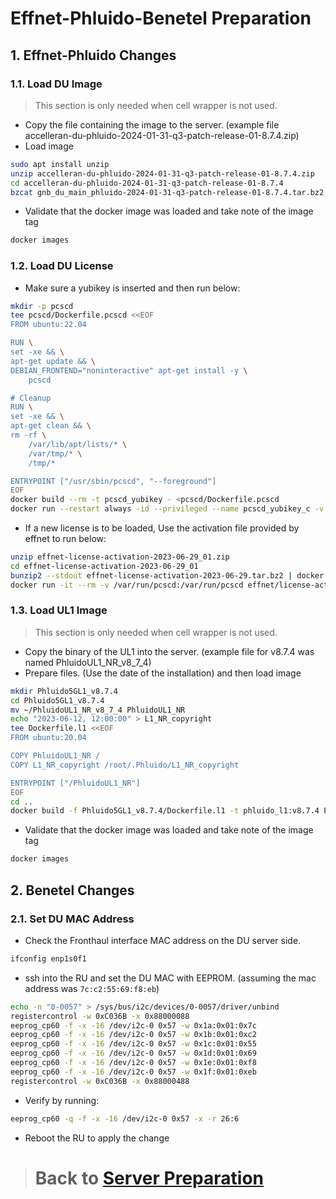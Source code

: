# Effnet-Phluido-Benetel Preparation

## 1. Effnet-Phluido Changes

### 1.1. Load DU Image

> This section is only needed when cell wrapper is not used.

- Copy the file containing the image to the server. (example file accelleran-du-phluido-2024-01-31-q3-patch-release-01-8.7.4.zip)
- Load image
```bash
sudo apt install unzip
unzip accelleran-du-phluido-2024-01-31-q3-patch-release-01-8.7.4.zip
cd accelleran-du-phluido-2024-01-31-q3-patch-release-01-8.7.4
bzcat gnb_du_main_phluido-2024-01-31-q3-patch-release-01-8.7.4.tar.bz2 | docker image load
```
- Validate that the docker image was loaded and take note of the image tag
```bash
docker images
```

### 1.2. Load DU License

- Make sure a yubikey is inserted and then run below:
```bash
mkdir -p pcscd 
tee pcscd/Dockerfile.pcscd <<EOF
FROM ubuntu:22.04

RUN \
set -xe && \
apt-get update && \
DEBIAN_FRONTEND="noninteractive" apt-get install -y \
    pcscd

# Cleanup
RUN \
set -xe && \
apt-get clean && \
rm -rf \
    /var/lib/apt/lists/* \
    /var/tmp/* \
    /tmp/*

ENTRYPOINT ["/usr/sbin/pcscd", "--foreground"]
EOF
docker build --rm -t pcscd_yubikey - <pcscd/Dockerfile.pcscd
docker run --restart always -id --privileged --name pcscd_yubikey_c -v /run/pcscd:/run/pcscd pcscd_yubikey
```
- If a new license is to be loaded, Use the activation file provided by effnet to run below:
```bash
unzip effnet-license-activation-2023-06-29_01.zip
cd effnet-license-activation-2023-06-29_01
bunzip2 --stdout effnet-license-activation-2023-06-29.tar.bz2 | docker load
docker run -it --rm -v /var/run/pcscd:/var/run/pcscd effnet/license-activation-2023-06-29
```


### 1.3. Load UL1 Image

> This section is only needed when cell wrapper is not used.

- Copy the binary of the UL1 into the server. (example file for v8.7.4 was named PhluidoUL1_NR_v8_7_4)
- Prepare files. (Use the date of the installation) and then load image
```bash
mkdir Phluido5GL1_v8.7.4
cd Phluido5GL1_v8.7.4
mv ~/PhluidoUL1_NR_v8_7_4 PhluidoUL1_NR
echo "2023-06-12, 12:00:00" > L1_NR_copyright
tee Dockerfile.l1 <<EOF
FROM ubuntu:20.04

COPY PhluidoUL1_NR /
COPY L1_NR_copyright /root/.Phluido/L1_NR_copyright

ENTRYPOINT ["/PhluidoUL1_NR"]
EOF
cd ..
docker build -f Phluido5GL1_v8.7.4/Dockerfile.l1 -t phluido_l1:v8.7.4 Phluido5GL1_v8.7.4
```
- Validate that the docker image was loaded and take note of the image tag
```bash
docker images
```

## 2. Benetel Changes

### 2.1. Set DU MAC Address

- Check the Fronthaul interface MAC address on the DU server side.
```bash
ifconfig enp1s0f1
```

- ssh into the RU and set the DU MAC with EEPROM. (assuming the mac address was `7c:c2:55:69:f8:eb`)
```bash
echo -n "0-0057" > /sys/bus/i2c/devices/0-0057/driver/unbind
registercontrol -w 0xC036B -x 0x88000088
eeprog_cp60 -f -x -16 /dev/i2c-0 0x57 -w 0x1a:0x01:0x7c
eeprog_cp60 -f -x -16 /dev/i2c-0 0x57 -w 0x1b:0x01:0xc2
eeprog_cp60 -f -x -16 /dev/i2c-0 0x57 -w 0x1c:0x01:0x55
eeprog_cp60 -f -x -16 /dev/i2c-0 0x57 -w 0x1d:0x01:0x69
eeprog_cp60 -f -x -16 /dev/i2c-0 0x57 -w 0x1e:0x01:0xf8
eeprog_cp60 -f -x -16 /dev/i2c-0 0x57 -w 0x1f:0x01:0xeb
registercontrol -w 0xC036B -x 0x88000488
```
- Verify by running:
```bash
eeprog_cp60 -q -f -x -16 /dev/i2c-0 0x57 -x -r 26:6
```
- Reboot the RU to apply the change

> # Back to [Server Preparation](/drax-docs/machine-prep/)